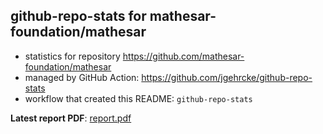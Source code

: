 ## github-repo-stats for mathesar-foundation/mathesar

- statistics for repository https://github.com/mathesar-foundation/mathesar
- managed by GitHub Action: https://github.com/jgehrcke/github-repo-stats
- workflow that created this README: `github-repo-stats`

**Latest report PDF**: [report.pdf](https://github.com/mathesar-foundation/mathesar/raw/github-repo-stats/mathesar-foundation/mathesar/latest-report/report.pdf)

